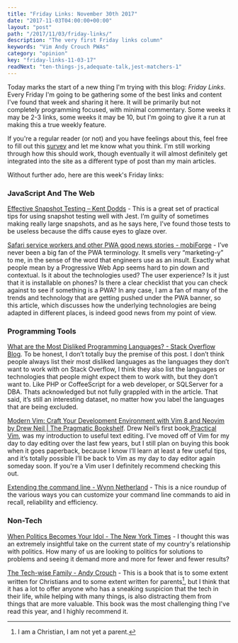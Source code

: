 ```yaml
---
title: "Friday Links: November 30th 2017"
date: "2017-11-03T04:00:00+00:00"
layout: "post"
path: "/2017/11/03/friday-links/"
description: "The very first Friday links column"
keywords: "Vim Andy Crouch PWAs"
category: "opinion"
key: "friday-links-11-03-17"
readNext: "ten-things-js,adequate-talk,jest-matchers-1"
---
```


Today marks the start of a new thing I'm trying with this blog: *Friday Links*.  Every Friday I'm going to be gathering some of the best links and content I've found that week and sharing it here.  It will be primarily but not completely programming focused, with minimal commentary. Some weeks it may be 2-3 links, some weeks it may be 10, but I'm going to give it a run at making this a true weekly feature.  

If you're a regular reader (or not) and you have feelings about this, feel free to fill out this [survey](https://goo.gl/forms/MwEtFrDwFWzXSRv13) and let me know what you think.  I'm still working through how this should work, though eventually it will almost definitely get integrated into the site as a different type of post than my main articles.  

Without further ado, here are this week's Friday links:

### JavaScript And The Web

[Effective Snapshot Testing – Kent Dodds](https://blog.kentcdodds.com/effective-snapshot-testing-e0d1a2c28eca) - This is a great set of practical tips for using snapshot testing well with Jest.  I’m guilty of sometimes making really large snapshots, and as he says here, I’ve found those tests to be useless because the diffs cause eyes to glaze over.

[Safari service workers and other PWA good news stories - mobiForge](https://mobiforge.com/news-comment/safari-service-workers-and-other-pwa-good-news-stories) - I’ve never been a big fan of the PWA terminology.  It smells very “marketing-y” to me, in the sense of the word that engineers use as an insult.  Exactly what people mean by a Progressive Web App seems hard to pin down and contextual.  Is it about the technologies used?  The user experience? Is it just that it is installable on phones? Is there a clear checklist that you can check against to see if something is a PWA?  In any case, I am a fan of many of the trends and technology that are getting pushed under the PWA banner, so this article, which discusses how the underlying technologies are being adapted in different places, is indeed good news from my point of view.

### Programming Tools

[What are the Most Disliked Programming Languages? - Stack Overflow Blog](https://stackoverflow.blog/2017/10/31/disliked-programming-languages/).  To be honest, I don’t totally buy the premise of this post.  I don’t think people always list their most disliked languages as the languages they don’t want to work with on Stack Overflow, I think they also list the languages or technologies that people might expect them to work with, but they don’t want to.   Like PHP or CoffeeScript for a web developer, or SQLServer for a DBA. Thats acknowledged but not fully grappled with in the article.  That said, it’s still an interesting dataset, no matter how you label the languages that are being excluded.  

[Modern Vim: Craft Your Development Environment with Vim 8 and Neovim by Drew Neil |  The Pragmatic Bookshelf](https://pragprog.com/book/modvim/modern-vim). Drew Neil’s first book,[Practical Vim](http://amzn.to/2h7tQp3), was my introduction to useful text editing.  I’ve moved off of Vim for my day to day editing over the last few years, but I still plan on buying this book when it goes paperback, because I know I’ll learn at least a few useful tips, and it’s totally possible I’ll be back to Vim as my day to day editor again someday soon.  If you're a Vim user I definitely recommend checking this out.


[Extending the command line - Wynn Netherland](https://wynnnetherland.com/journal/extending-the-command-line/) - This is a nice roundup of the various ways you can customize your command line commands to aid in recall, reliability and efficiency.

### Non-Tech

[When Politics Becomes Your Idol - The New York Times](https://www.nytimes.com/2017/10/30/opinion/when-politics-becomes-your-idol.html?_r=0) - I thought this was an extremely insightful take on the current state of my country's relationship with politics.  How many of us are looking to politics for solutions to problems and seeing it demand more and more for fewer and fewer results?  

[The Tech-wise Family - Andy Crouch](http://amzn.to/2ipypHO) - This is a book that is to some extent written for Christians and to some extent written for parents[^1], but I think that it has a lot to offer anyone who has a sneaking suspicion that the tech in their life, while helping with many things, is also distracting them from things that are more valuable.  This book was the most challenging thing I've read this year, and I highly recommend it.


[^1]: I am a Christian, I am not yet a parent.
